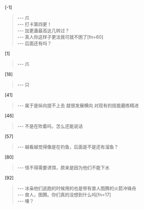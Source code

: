 
[-1] 
>--- 爪<br>
>--- 打卡第四更！<br>
>--- 加更蛊最高达几转过？<br>
>--- 真人你这样子更法我可就不困了[fn=60]<br>
>--- 后面还有吗？<br>

[1] 
>--- 爪<br>

[18] 
>--- 只<br>

[41] 
>--- 属于是纵向提不上去
就很发展横向
对现有的技能磨练精进<br>

[46] 
>--- 不是在吹着吗，怎么还能说话<br>

[57] 
>--- 越看越觉得像是在钓鱼，后面是不是还有溜鱼？<br>

[80] 
>--- 怪不得需要诱饵，原来是因为他们不能下水<br>

[92] 
>--- 冰枭他们逃跑的时候用的也是带有兽人图腾的火箭冲锋舟<br>
>--- 兽人，图腾。你们真的没想到什么吗[fn=17]<br>
>--- 噢？<br>
